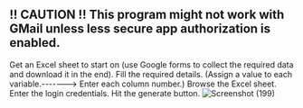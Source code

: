 !! CAUTION !!
This program might not work with GMail unless less secure app authorization is enabled.
---------------------------------------------------------------------------------------------------------------------------------------------------

Get an Excel sheet to start on (use Google forms to collect the required data and download it in the end).
Fill the required details.
(Assign a value to each variable.-------> Enter each column number.)
Browse the Excel sheet.
Enter the login credentials.
Hit the generate button.
![Screenshot (199)](https://user-images.githubusercontent.com/76548882/135765669-ff712e37-ea25-4797-95c3-57fc208ffbeb.png)
